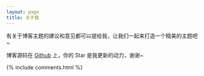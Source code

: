 ```yaml
---
layout: page
title: 关于我 
---
```


<p>

有关于博客主题的建议和意见都可以提给我，让我们一起来打造一个精美的主题吧~ 

<p> 

博客源码在 <a target="_blank" href='https://github.com/myifeng/myifeng.github.io'>Github</a> 上，你的 Star 是我更新的动力，谢谢~

<p> 

<p> 

<p> 


{% include comments.html %}

